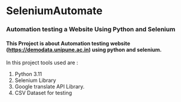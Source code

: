 # SeleniumAutomate
### Automation testing a Website Using Python and Selenium

#### This Prroject is about Automation testing website (https://demodata.unipune.ac.in) using python and selenium.

In this project tools used are :
1. Python 3.11
2. Selenium Library
3. Google translate API Library. 
4. CSV Dataset for testing